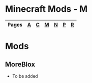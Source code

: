 # Minecraft Mods - M
| Pages | [A](https://github.com/northwesttrees-gaming/.github/tree/main/pages/a) | [C](https://github.com/northwesttrees-gaming/.github/tree/main/pages/c) | [M](https://github.com/northwesttrees-gaming/.github/tree/main/pages/m) | [N](https://github.com/northwesttrees-gaming/.github/tree/main/pages/n) | [P](https://github.com/northwesttrees-gaming/.github/tree/main/pages/p) | [R](https://github.com/northwesttrees-gaming/.github/tree/main/pages/r) |
| --- | --- | --- | --- | --- | --- | --- |
# Mods
## MoreBlox
- To be added
